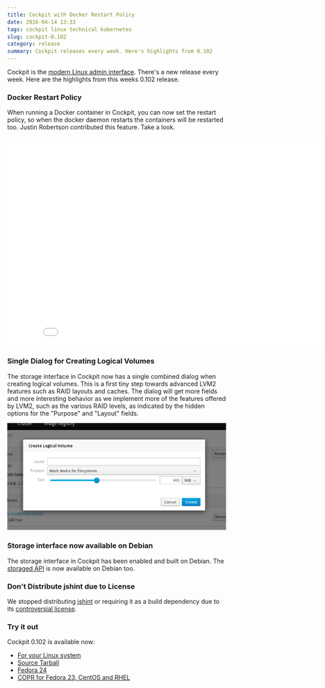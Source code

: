 ```yaml
---
title: Cockpit with Docker Restart Policy
date: 2016-04-14 13:33
tags: cockpit linux technical kubernetes
slug: cockpit-0.102
category: release
summary: Cockpit releases every week. Here's highlights from 0.102
---
```


Cockpit is the [modern Linux admin interface](https://cockpit-project.org/). There's a new release every week. Here are the highlights from this weeks 0.102 release.

### Docker Restart Policy

When running a Docker container in Cockpit, you can now set the restart policy, so when the docker daemon restarts the containers will be restarted too. Justin Robertson contributed this feature. Take a look.

<iframe width="853" height="480" src="//youtube.com/embed/8YYHui-FQco?rel=0" frameborder="0" allowfullscreen></iframe>

### Single Dialog for Creating Logical Volumes

The storage interface in Cockpit now has a single combined dialog when creating logical volumes.
This is a first tiny step towards advanced LVM2 features such as RAID layouts and caches. The dialog will get more fields and more interesting behavior as we implement more of the features offered by LVM2, such as the various RAID levels, as indicated by the hidden options for the "Purpose" and "Layout" fields.

![Single dialog for logical volumes](/images/cockpit-logical-volume-one-dialog.png)

### Storage interface now available on Debian

The storage interface in Cockpit has been enabled and built on Debian. The
[storaged API](https://github.com/storaged-project/storaged/) is now available on Debian too.

### Don't Distribute jshint due to License

We stopped distributing [jshint](http://jshint.com/) or requiring it as a build dependency due
to its [controversial license](https://github.com/jshint/jshint/issues/1234).

### Try it out

Cockpit 0.102 is available now:

 * [For your Linux system](https://cockpit-project.org/running.html)
 * [Source Tarball](https://github.com/cockpit-project/cockpit/releases/tag/0.102)
 * [Fedora 24](https://bodhi.fedoraproject.org/updates/cockpit-0.102-1.fc24)
 * [COPR for Fedora 23, CentOS and RHEL](https://copr.fedoraproject.org/coprs/g/cockpit/cockpit-preview/)

